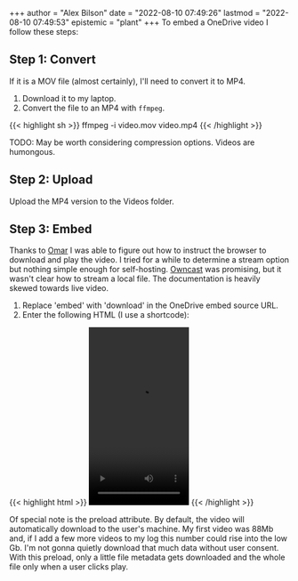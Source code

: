 +++
author = "Alex Bilson"
date = "2022-08-10 07:49:26"
lastmod = "2022-08-10 07:49:53"
epistemic = "plant"
+++
To embed a OneDrive video I follow these steps:

## Step 1: Convert

If it is a MOV file (almost certainly), I'll need to convert it to MP4.

1. Download it to my laptop.
2. Convert the file to an MP4 with `ffmpeg`.

{{< highlight sh >}}
ffmpeg -i video.mov video.mp4
{{< /highlight >}}

TODO: May be worth considering compression options. Videos are humongous.

## Step 2: Upload

Upload the MP4 version to the Videos folder.

## Step 3: Embed

Thanks to [Omar](https://blog.omaration.com/embedding-videos-from-onedrive-into-your-blog/) I was able to figure out how to instruct the browser to download and play the video. I tried for a while to determine a stream option but nothing simple enough for self-hosting. [Owncast](https://owncast.online) was promising, but it wasn't clear how to stream a local file. The documentation is heavily skewed towards live video.

1. Replace 'embed' with 'download' in the OneDrive embed source URL.
2. Enter the following HTML (I use a shortcode):

{{< highlight html >}}
<video width="180" height="320" preload="metadata" controls>
  <source src="{{ $src}}" type="video/mp4">
  Your browser does not support the video tag.
</video>
{{< /highlight >}}

Of special note is the preload attribute. By default, the video will automatically download to the user's machine. My first video was 88Mb and, if I add a few more videos to my log this number could rise into the low Gb. I'm not gonna quietly download that much data without user consent. With this preload, only a little file metadata gets downloaded and the whole file only when a user clicks play.
